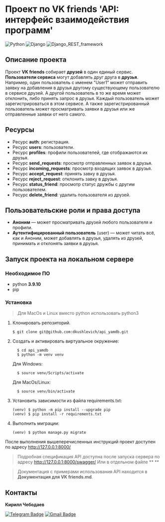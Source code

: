 # Проект по VK friends 'API: интерфейс взаимодействия программ'
![Python](https://img.shields.io/badge/Python-3.9.10-blue)
![Django](https://img.shields.io/badge/Django-3.2.16-blue)
![Django_REST_framework](https://img.shields.io/badge/Django_REST_framework-3.12.4-blue)



## Описание проекта
Проект **VK friends** собирает **друзей** в один единый сервис.
**Пользователи сервиса** могут добавлять друг друга в **друзья**. Например, один пользователь с именем "User1" может отправить заявку на добавления в друзья другому существующему пользователю в сервисе друзей. А другой пользователь в то же время может отклонить, либо принять запрос в друзья. Каждый пользователь может зарегистрироваться в этом сервисе.
А также зарегистрированный пользователь может просматривать заявки в друзья или же отправленные заявки от него самого.

## Ресурсы

* Ресурс **auth**: регистрация.
* Ресурс **users**: пользователи.
* Ресурс **profiles**: профили пользователей, где отображаются их друзья.
* Ресурс **send_requests**: просмотр отправленных заявок в друзья.
* Ресурс **incoming_requests**: просмотр входящих заявок в друзья.
* Ресурс **accept_request**: принять завку в друзья.
* Ресурс **reject_request**: отклонить завку в друзья.
* Ресурс **status_friend**: просмотр статус дружбы с другим пользователем.
* Ресурс **delete_friend**: удалить пользователя из друзей.

## Пользовательские роли и права доступа

* **Аноним** — может просматривать друзей любого пользователя и профили.
* **Аутентифицированный пользователь** (user) — может читать всё, как и Аноним, может добавлять в друзья, удалять из друзей, принимать и отклонять заявки в друзья.



## Запуск проекта на локальном сервере
### Необходимое ПО

* python **3.9.10**
* pip

### Установка

> Для MacOs и Linux вместо python использовать python3

1. Клонировать репозиторий.
   ```
   $ git clone git@github.com:dkushlevich/api_yamdb.git
   ```
2. Cоздать и активировать виртуальное окружение:
    ```
      $ cd api_yamdb
      $ python -m venv venv
    ```
    Для Windows:
    ```
      $ source venv/Scripts/activate
    ```
    Для MacOs/Linux:
    ```
      $ source venv/bin/activate
    ```
3. Установить зависимости из файла requirements.txt:
    ```
    (venv) $ python -m pip install --upgrade pip
    (venv) $ pip install -r requirements.txt
    ```

4. Выполнить миграции:
    ```
    (venv) $ python manage.py migrate
    ```
После выполнения вышеперечисленных инструкций проект доступен по адресу http://127.0.0.1:8000/
> Подробная спецификация API доступна после запуска сервера по адресу http://127.0.0.1:8000/swagger/
> Или в отдельном файле ** **

>Документация с примерами использования API находится в **Документация для VK friends.md**.

## Контакты

**Кирилл Чебодаев** 

[![Telegram Badge](https://img.shields.io/badge/-codingtvar-blue?style=social&logo=telegram&link=https://t.me/codingtvar)](https://t.me/codingtvar) [![Gmail Badge](https://img.shields.io/badge/-kchebodaevdu125@gmail.com-c14438?style=flat&logo=Gmail&logoColor=white&link=mailto:kchebodaevdu125@gmail.com)](mailto:kchebodaevdu125@gmail.com)
